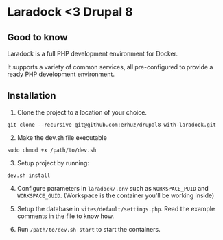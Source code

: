 # Laradock <3 Drupal 8

## Good to know
Laradock is a full PHP development environment for Docker.

It supports a variety of common services, all pre-configured to provide a ready PHP development environment.

## Installation

1. Clone the project to a location of your choice.
```
git clone --recursive git@github.com:erhuz/drupal8-with-laradock.git
```

2. Make the dev.sh file executable
```
sudo chmod +x /path/to/dev.sh
```

3. Setup project by running:
```
dev.sh install
```

4. Configure parameters in `laradock/.env` such as `WORKSPACE_PUID` and `WORKSPACE_GUID`. (Workspace is the container you'll be working inside)

5. Setup the database in `sites/default/settings.php`. Read the example comments in the file to know how.

6. Run `/path/to/dev.sh start` to start the containers.
